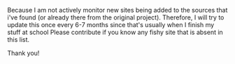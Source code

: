 Because I am not actively monitor new sites being added to the sources that i've found (or already there from the original project). Therefore, I will try to update this once every 6-7 months since that's usually when I finish my stuff at school
Please contribute if you know any fishy site that is absent in this list.

Thank you!
